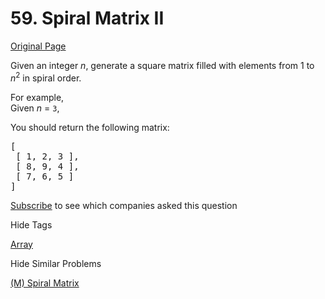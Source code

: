 # 59. Spiral Matrix II

[Original Page](https://leetcode.com/problems/spiral-matrix-ii/)

Given an integer _n_, generate a square matrix filled with elements from 1 to _n_<sup>2</sup> in spiral order.

For example,  
Given _n_ = `3`,

You should return the following matrix:

<pre>[
 [ 1, 2, 3 ],
 [ 8, 9, 4 ],
 [ 7, 6, 5 ]
]
</pre>

<div>

[Subscribe](/subscribe/) to see which companies asked this question

</div>

<div>

<div id="tags" class="btn btn-xs btn-warning">Hide Tags</div>

<span class="hidebutton" style="display: inline;">[Array](/tag/array/)</span></div>

<div>

<div id="similar" class="btn btn-xs btn-warning">Hide Similar Problems</div>

<span class="hidebutton" style="display: inline;">[(M) Spiral Matrix](/problems/spiral-matrix/)</span></div>